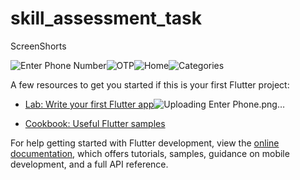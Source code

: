 # skill_assessment_task

ScreenShorts

![Enter Phone Number](https://github.com/MuhammadNauman786/skill_assessment_task/assets/107556384/96b83348-7db8-4577-806c-f09fd01810d4)![OTP](https://github.com/MuhammadNauman786/skill_assessment_task/assets/107556384/450a34ff-0262-4315-94f8-3283800b8100)![Home](https://github.com/MuhammadNauman786/skill_assessment_task/assets/107556384/94b3ca74-c800-4eac-ab17-990fe096ad4d)![Categories](https://github.com/MuhammadNauman786/skill_assessment_task/assets/107556384/4231cd14-7e8a-4cc1-bcae-fe5b444164e3)

A few resources to get you started if this is your first Flutter project:

- [Lab: Write your first Flutter app](https://docs.flutter.dev/get-started/codelab)![Uploading Enter Phone.png…]()

- [Cookbook: Useful Flutter samples](https://docs.flutter.dev/cookbook)

For help getting started with Flutter development, view the
[online documentation](https://docs.flutter.dev/), which offers tutorials,
samples, guidance on mobile development, and a full API reference.
